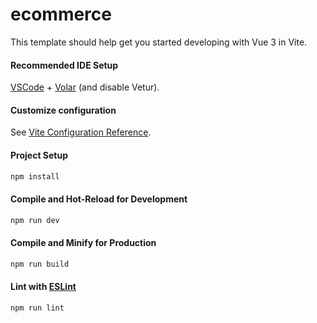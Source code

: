 # ecommerce

This template should help get you started developing with Vue 3 in Vite.



#### Recommended IDE Setup

[VSCode](https://code.visualstudio.com/) + [Volar](https://marketplace.visualstudio.com/items?itemName=Vue.volar) (and disable Vetur).



#### Customize configuration

See [Vite Configuration Reference](https://vite.dev/config/).



#### Project Setup

```sh
npm install
```



#### Compile and Hot-Reload for Development

```sh
npm run dev
```



#### Compile and Minify for Production

```sh
npm run build
```



#### Lint with [ESLint](https://eslint.org/)

```sh
npm run lint
```